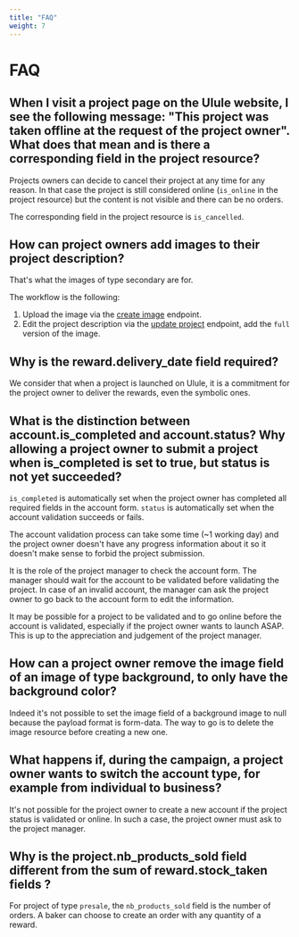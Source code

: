 ```yaml
---
title: "FAQ"
weight: 7
---
```


# FAQ

## When I visit a project page on the Ulule website, I see the following message: "This project was taken offline at the request of the project owner". What does that mean and is there a corresponding field in the project resource?

Projects owners can decide to cancel their project at any time for any reason. In that case the project is still considered online (`is_online` in the project resource) but the content is not visible and there can be no orders.

The corresponding field in the project resource is `is_cancelled`.

## How can project owners add images to their project description?

 That's what the images of type secondary are for.

 The workflow is the following:

 1. Upload the image via the [create image](#create-a-project-image) endpoint.
 2. Edit the project description via the [update project](#update-a-project) endpoint, add the `full` version of the image.

## Why is the reward.delivery_date field required?

We consider that when a project is launched on Ulule, it is a commitment for the project owner to deliver the rewards, even the symbolic ones.

## What is the distinction between account.is_completed and account.status? Why allowing a project owner to submit a project when is_completed is set to true, but status is not yet succeeded?

`is_completed` is automatically set when the project owner has completed all required fields in the account form. `status` is automatically set when the account validation succeeds or fails.

The account validation process can take some time (~1 working day) and the project owner doesn't have any progress information about it so it doesn't make sense to forbid the project submission.

It is the role of the project manager to check the account form. The manager should wait for the account to be validated before validating the project. In case of an invalid account, the manager can ask the project owner to go back to the account form to edit the information.

It may be possible for a project to be validated and to go online before the account is validated, especially if the project owner wants to launch ASAP. This is up to the appreciation and judgement of the project manager.

## How can a project owner remove the image field of an image of type background, to only have the background color?

Indeed it's not possible to set the image field of a background image to null because the payload format is form-data. The way to go is to delete the image resource before creating a new one.

## What happens if, during the campaign, a project owner wants to switch the account type, for example from individual to business?

It's not possible for the project owner to create a new account if the project status is validated or online. In such a case, the project owner must ask to the project manager.

## Why is the project.nb_products_sold field different from the sum of reward.stock_taken fields ?

For project of type `presale`, the `nb_products_sold` field is the number of orders. A baker can choose to create an order with any quantity of a reward.
